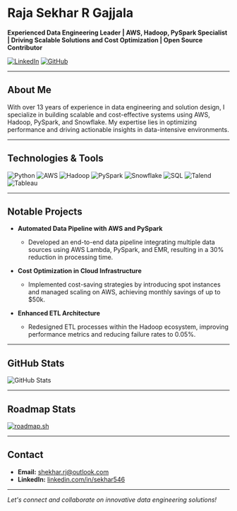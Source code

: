 # Raja Sekhar R Gajjala

**Experienced Data Engineering Leader | AWS, Hadoop, PySpark Specialist | Driving Scalable Solutions and Cost Optimization | Open Source Contributor**

[![LinkedIn](https://img.shields.io/badge/LinkedIn-Profile-blue)](https://www.linkedin.com/in/sekhar546/)
[![GitHub](https://img.shields.io/badge/GitHub-Profile-lightgrey)](https://github.com/sekhar546)

---

## About Me

With over 13 years of experience in data engineering and solution design, I specialize in building scalable and cost-effective systems using AWS, Hadoop, PySpark, and Snowflake. My expertise lies in optimizing performance and driving actionable insights in data-intensive environments.

---

## Technologies & Tools

![Python](https://img.shields.io/badge/-Python-3776AB?logo=python&logoColor=white)
![AWS](https://img.shields.io/badge/-AWS-232F3E?logo=amazon-aws&logoColor=white)
![Hadoop](https://img.shields.io/badge/-Hadoop-66CCFF?logo=apache-hadoop&logoColor=black)
![PySpark](https://img.shields.io/badge/-PySpark-E25A1C?logo=apache-spark&logoColor=white)
![Snowflake](https://img.shields.io/badge/-Snowflake-29B5E8?logo=snowflake&logoColor=white)
![SQL](https://img.shields.io/badge/-SQL-4479A1?logo=postgresql&logoColor=white)
![Talend](https://img.shields.io/badge/-Talend-FF6D70?logo=talend&logoColor=white)
![Tableau](https://img.shields.io/badge/-Tableau-E97627?logo=tableau&logoColor=white)

---

## Notable Projects

- **Automated Data Pipeline with AWS and PySpark**
  - Developed an end-to-end data pipeline integrating multiple data sources using AWS Lambda, PySpark, and EMR, resulting in a 30% reduction in processing time.

- **Cost Optimization in Cloud Infrastructure**
  - Implemented cost-saving strategies by introducing spot instances and managed scaling on AWS, achieving monthly savings of up to $50k.

- **Enhanced ETL Architecture**
  - Redesigned ETL processes within the Hadoop ecosystem, improving performance metrics and reducing failure rates to 0.05%.

---

## GitHub Stats

![GitHub Stats](https://github-readme-stats.vercel.app/api?username=sekhar546&show_icons=true&theme=default)

---

## Roadmap Stats

[![roadmap.sh](https://roadmap.sh/card/wide/678d85c598c00f7117529a84?variant=dark)](https://roadmap.sh)

---

## Contact

- **Email:** [shekhar.rj@outlook.com](mailto:shekhar.rj@outlook.com)
- **LinkedIn:** [linkedin.com/in/sekhar546](https://www.linkedin.com/in/sekhar546/)

---

*Let's connect and collaborate on innovative data engineering solutions!*
